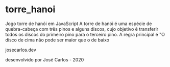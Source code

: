 # torre_hanoi
Jogo torre de hanói em JavaScript
A torre de hanói é uma espécie de quebra-cabeça com três pinos e alguns discos, cujo objetivo é transferir todos os discos do primeiro pino para o terceiro pino.
A regra principal é "O disco de cima não pode ser maior que o de baixo

josecarlos.dev

desenvolvido por José Carlos - 2020

